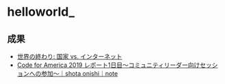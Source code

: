 # helloworld_

## 成果

- [世界の終わり: 国家 vs. インターネット](https://github.com/wataruoguchi/helloworld_/blob/master/the_end_of_the_world.md)
- [Code for America 2019 レポート1日目〜コミュニティリーダー向けセッションへの参加〜｜shota onishi｜note](https://note.mu/shotaonishi/n/n06a7482b4ac6#9u8TX)

